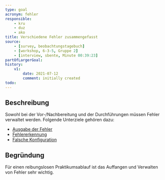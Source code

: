 ```yaml
---
type: goal
acronym: fehler
responsible:
    - kru
    - duz
    - ako
title: Verschiedene Fehler zusammengefasst
source:
    - [survey, beobachtungstagebuch]
    - [workshop, 6-3-5, Gruppe 2]
    - [interview, sbente, Minute 00:39:23]
partOfLargerGoal: 
history:
    v1:
        date: 2021-07-12
        comment: initially created
todo:
---
```


## Beschreibung

Sowohl bei der Vor-/Nachbereitung und der Durchführungen müssen Fehler verwaltet werden. Folgende Unterziele gehören dazu: 

* [Ausgabe der Fehler](./fehlerAusgabe.md)
* [Fehlererkennung](./fehlererkennung.md)
* [Falsche Konfiguration](./falscheKonfig.md)


## Begründung

Für einen reibungslosen Praktikumsablauf ist das Auffangen und Verwalten von Fehler sehr wichtig.